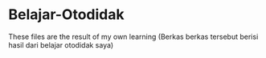 # Belajar-Otodidak
These files are the result of my own learning
(Berkas berkas tersebut berisi hasil dari belajar otodidak saya)

